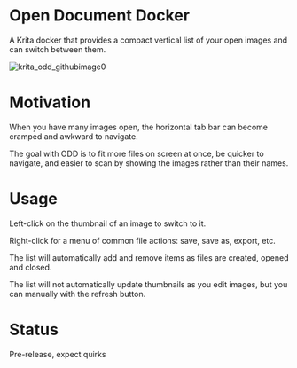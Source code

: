 # Open Document Docker
A Krita docker that provides a compact vertical list of your open images and can switch between them.

![krita_odd_githubimage0](https://user-images.githubusercontent.com/64640811/212569158-785d579b-5790-4389-b6cb-7abc17b00edd.png)

# Motivation
When you have many images open, the horizontal tab bar can become cramped and awkward to navigate.

The goal with ODD is to fit more files on screen at once, be quicker to navigate, and easier to scan by showing the images rather than their names.

# Usage
Left-click on the thumbnail of an image to switch to it.

Right-click for a menu of common file actions: save, save as, export, etc.

The list will automatically add and remove items as files are created, opened and closed.

The list will not automatically update thumbnails as you edit images, but you can manually with the refresh button.

# Status
Pre-release, expect quirks
